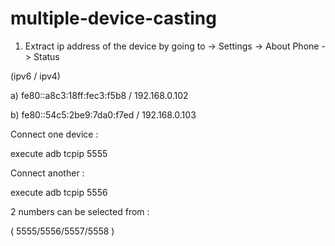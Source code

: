 # multiple-device-casting

1. Extract ip address of the device by going to -> Settings -> About Phone -> Status
 
 (ipv6 / ipv4)
 
a) fe80::a8c3:18ff:fec3:f5b8 / 192.168.0.102

b) fe80::54c5:2be9:7da0:f7ed / 192.168.0.103

Connect one device :
 
execute adb tcpip 5555

Connect another :
 
execute adb tcpip 5556

2 numbers can be selected from :

( 5555/5556/5557/5558 )
